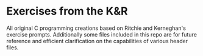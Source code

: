 # Exercises from the K&R
All original C programming creations based on Ritchie and Kerneghan's exercise prompts.
Additionally some files included in this repo are for future reference and efficient clarification on the capabilities of various header files.

